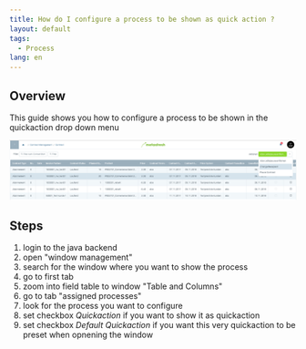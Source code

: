 ```yaml
---
title: How do I configure a process to be shown as quick action ?
layout: default
tags:  
  - Process
lang: en
---
```


## Overview

This guide shows you how to configure a process to be shown in the quickaction drop down menu

![quickaction](assets/quick_actions-8edb4.png)

## Steps

1. login to the java backend
1. open "window management"
1. search for the window where you want to show the process
1. go to first tab
1. zoom into field table to window "Table and Columns"
1. go to tab "assigned processes"
1. look for the process you want to configure
1. set checkbox *Quickaction* if you want to show it as quickaction
1. set checkbox *Default Quickaction* if you want this very quickaction to be preset when opnening the window
